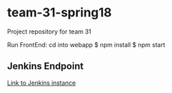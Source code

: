# team-31-spring18
Project repository for team 31

Run FrontEnd:
cd into webapp
$ npm install
$ npm start

## Jenkins Endpoint
[Link to Jenkins instance](http://ec2-18-219-109-43.us-east-2.compute.amazonaws.com:8080)
